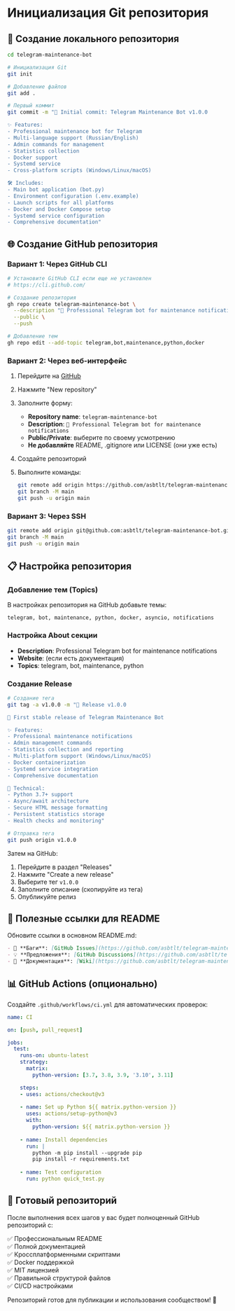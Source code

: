 # Инициализация Git репозитория

## 🔧 Создание локального репозитория

```bash
cd telegram-maintenance-bot

# Инициализация Git
git init

# Добавление файлов
git add .

# Первый коммит
git commit -m "🎉 Initial commit: Telegram Maintenance Bot v1.0.0

✨ Features:
- Professional maintenance bot for Telegram
- Multi-language support (Russian/English)
- Admin commands for management
- Statistics collection
- Docker support
- Systemd service
- Cross-platform scripts (Windows/Linux/macOS)

🛠 Includes:
- Main bot application (bot.py)
- Environment configuration (.env.example)
- Launch scripts for all platforms
- Docker and Docker Compose setup
- Systemd service configuration
- Comprehensive documentation"
```

## 🌐 Создание GitHub репозитория

### Вариант 1: Через GitHub CLI

```bash
# Установите GitHub CLI если еще не установлен
# https://cli.github.com/

# Создание репозитория
gh repo create telegram-maintenance-bot \
  --description "🔧 Professional Telegram bot for maintenance notifications" \
  --public \
  --push

# Добавление тем
gh repo edit --add-topic telegram,bot,maintenance,python,docker
```

### Вариант 2: Через веб-интерфейс

1. Перейдите на [GitHub](https://github.com)
2. Нажмите "New repository"
3. Заполните форму:
   - **Repository name**: `telegram-maintenance-bot`
   - **Description**: `🔧 Professional Telegram bot for maintenance notifications`
   - **Public/Private**: выберите по своему усмотрению
   - **Не добавляйте** README, .gitignore или LICENSE (они уже есть)

4. Создайте репозиторий

5. Выполните команды:
   ```bash
   git remote add origin https://github.com/asbtlt/telegram-maintenance-bot.git
   git branch -M main
   git push -u origin main
   ```

### Вариант 3: Через SSH

```bash
git remote add origin git@github.com:asbtlt/telegram-maintenance-bot.git
git branch -M main
git push -u origin main
```

## 📋 Настройка репозитория

### Добавление тем (Topics)

В настройках репозитория на GitHub добавьте темы:
```
telegram, bot, maintenance, python, docker, asyncio, notifications
```

### Настройка About секции

- **Description**: Professional Telegram bot for maintenance notifications
- **Website**: (если есть документация)
- **Topics**: telegram, bot, maintenance, python

### Создание Release

```bash
# Создание тега
git tag -a v1.0.0 -m "🚀 Release v1.0.0

🎉 First stable release of Telegram Maintenance Bot

✨ Features:
- Professional maintenance notifications
- Admin management commands
- Statistics collection and reporting  
- Multi-platform support (Windows/Linux/macOS)
- Docker containerization
- Systemd service integration
- Comprehensive documentation

🔧 Technical:
- Python 3.7+ support
- Async/await architecture
- Secure HTML message formatting
- Persistent statistics storage
- Health checks and monitoring"

# Отправка тега
git push origin v1.0.0
```

Затем на GitHub:
1. Перейдите в раздел "Releases"  
2. Нажмите "Create a new release"
3. Выберите тег `v1.0.0`
4. Заполните описание (скопируйте из тега)
5. Опубликуйте релиз

## 🔗 Полезные ссылки для README

Обновите ссылки в основном README.md:

```markdown
- 🐛 **Баги**: [GitHub Issues](https://github.com/asbtlt/telegram-maintenance-bot/issues)
- 💡 **Предложения**: [GitHub Discussions](https://github.com/asbtlt/telegram-maintenance-bot/discussions)  
- 📖 **Документация**: [Wiki](https://github.com/asbtlt/telegram-maintenance-bot/wiki)
```

## 📊 GitHub Actions (опционально)

Создайте `.github/workflows/ci.yml` для автоматических проверок:

```yaml
name: CI

on: [push, pull_request]

jobs:
  test:
    runs-on: ubuntu-latest
    strategy:
      matrix:
        python-version: [3.7, 3.8, 3.9, '3.10', 3.11]

    steps:
    - uses: actions/checkout@v3
    
    - name: Set up Python ${{ matrix.python-version }}
      uses: actions/setup-python@v3
      with:
        python-version: ${{ matrix.python-version }}
        
    - name: Install dependencies
      run: |
        python -m pip install --upgrade pip
        pip install -r requirements.txt
        
    - name: Test configuration
      run: python quick_test.py
```

## 🎯 Готовый репозиторий

После выполнения всех шагов у вас будет полноценный GitHub репозиторий с:

✅ Профессиональным README  
✅ Полной документацией  
✅ Кроссплатформенными скриптами  
✅ Docker поддержкой  
✅ MIT лицензией  
✅ Правильной структурой файлов  
✅ CI/CD настройками  

Репозиторий готов для публикации и использования сообществом! 🎉
